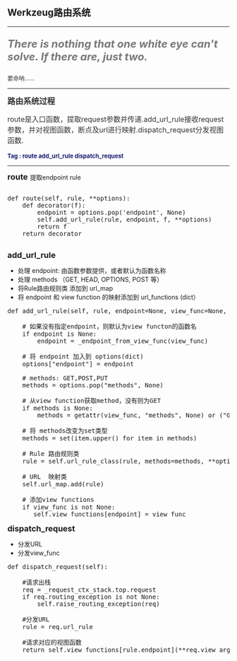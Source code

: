 ##  Werkzeug路由系统 

----
<font size=5 color="#797979">

__*There is nothing that one white eye can't solve. If there are, just two.*__

</font>

<font size=2 color="#333">
要命呐......
</font>

----
<font size=4  color="#333"> __路由系统过程__ </font> 

<font size=3 color="#333">

route是入口函数，提取request参数并传递.add_url_rule接收request参数，并对视图函数，断点及url进行映射.dispatch_request分发视图函数.

</font>

<font size=2  color="#191970">
<b> Tag : route add_url_rule dispatch_request</b></font>

____
<font size=4> __route__ </font> 
提取endpoint rule
<pre>

def route(self, rule, **options):
    def decorator(f):
        endpoint = options.pop('endpoint', None)
        self.add_url_rule(rule, endpoint, f, **options)
        return f
    return decorator

</pre>
<font size=4> __add_url_rule__ </font> 

+ 处理 endpoint: 由函数参数提供，或者默认为函数名称
+ 处理 methods （GET, HEAD, OPTIONS, POST 等）
+ 将Rule路由规则类 添加到 url_map
+ 将 endpoint 和 view function 的映射添加到 url_functions (dict）

<pre>
def add_url_rule(self, rule, endpoint=None, view_func=None, **options):

	# 如果没有指定endpoint，则默认为view functon的函数名
	if endpoint is None:
	    endpoint = _endpoint_from_view_func(view_func)	

	# 将 endpoint 加入到 options(dict)
	options["endpoint"] = endpoint
	
	# methods: GET,POST,PUT
	methods = options.pop("methods", None)

	# 从view function获取method，没有则为GET
	if methods is None:
        methods = getattr(view_func, "methods", None) or ("GET",) 

    # 将 methods改变为set类型
    methods = set(item.upper() for item in methods)
	
	# Rule 路由规则类
	rule = self.url_rule_class(rule, methods=methods, **options)

    # URL  映射类
    self.url_map.add(rule)
	
	# 添加view functions
	if view_func is not None:	   
	   self.view_functions[endpoint] = view_func
</pre>
<font size=4> __dispatch_request__ </font>
+ 分发URL
+ 分发view_func 
<pre>
def dispatch_request(self):

    #请求出栈
    req = _request_ctx_stack.top.request
    if req.routing_exception is not None:
        self.raise_routing_exception(req)

    #分发URL   
    rule = req.url_rule

    #请求对应的视图函数
    return self.view_functions[rule.endpoint](**req.view_args)
</pre>
